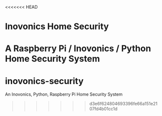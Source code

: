 <<<<<<< HEAD
# Inovonics Home Security
A Raspberry Pi / Inovonics / Python Home Security System
=======
# inovonics-security
An Inovonics, Python, Raspberry Pi Home Security System
>>>>>>> d3e6f624804693396fe66a151e2107fd4b01cc1d

